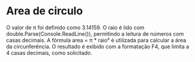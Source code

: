 # Area de circulo

O valor de π foi definido como 3.14159.
O raio é lido com double.Parse(Console.ReadLine()), permitindo a leitura de números com casas decimais.
A fórmula area = π * raio² é utilizada para calcular a área da circunferência.
O resultado é exibido com a formatação F4, que limita a 4 casas decimais, como solicitado.

